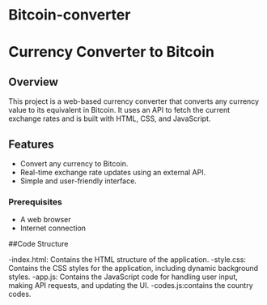 # Bitcoin-converter
# Currency Converter to Bitcoin

## Overview

This project is a web-based currency converter that converts any currency value to its equivalent in Bitcoin. It uses an API to fetch the current exchange rates and is built with HTML, CSS, and JavaScript.

## Features

- Convert any currency to Bitcoin.
- Real-time exchange rate updates using an external API.
- Simple and user-friendly interface.

### Prerequisites

- A web browser
- Internet connection

##Code Structure

-index.html: Contains the HTML structure of the application.
-style.css: Contains the CSS styles for the application, including dynamic background styles.
-app.js: Contains the JavaScript code for handling user input, making API requests, and updating the UI.
-codes.js:contains the country codes. 
